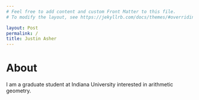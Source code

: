 ```yaml
---
# Feel free to add content and custom Front Matter to this file.
# To modify the layout, see https://jekyllrb.com/docs/themes/#overriding-theme-defaults

layout: Post
permalink: /
title: Justin Asher
---
```


# About

I am a graduate student at Indiana University interested in arithmetic geometry. 